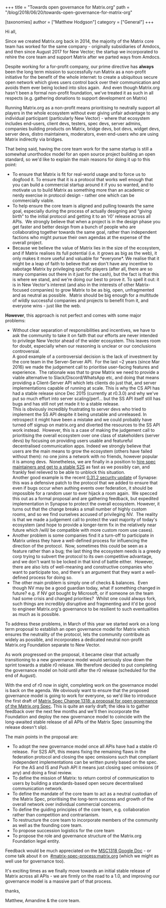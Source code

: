 +++
title = "Towards open governance for Matrix.org"
path = "/blog/2018/06/20/towards-open-governance-for-matrix-org"

[taxonomies]
author = ["Matthew Hodgson"]
category = ["General"]
+++

Hi all,

Since we created Matrix.org back in 2014, the majority of the Matrix core team has worked for the same company - originally subsidiaries of Amdocs, and then since August 2017 for New Vector; the startup we incorporated to rehire the core team and support Matrix after we parted ways from Amdocs.

Despite working for a for-profit company, our prime directive has <b>always</b> been the long term mission to successfully run Matrix as a non-profit initiative for the benefit of the whole internet: to create a ubiquitous secure open network which gives users control back over their communication and avoids them ever being locked into silos again.  And even though Matrix.org hasn't been a formal non-profit foundation, we've treated it as such in all respects (e.g. gathering donations to support development on Matrix)

Running Matrix.org as a non-profit means prioritising to neutrally support all players in the whole ecosystem without ever giving unfair advantage to any individual participant (particularly New Vector) - where that ecosystem includes end-users, client devs, testers, spec devs, server admins, companies building products on Matrix, bridge devs, bot devs, widget devs, server devs, distro maintainers, moderators, even end-users who are using Matrix indirectly via bridges.

That being said, having the core team work for the same startup is still a somewhat unorthodox model for an open source project building an open standard, so we'd like to explain the main reasons for doing it up to this point:
<ul>
 	<li style="font-weight: 400;">To ensure that Matrix is fit for real-world usage and to force us to dogfood it. To ensure that it is a protocol that works well enough that you can build a commercial startup around it if you so wanted, and to motivate us to build Matrix as something more than an academic or nerdy exercise in protocol design - rather one which can be commercially viable.</li>
 	<li style="font-weight: 400;">To help ensure the core team is aligned and pulling towards the same goal, especially during the process of actually designing and “giving birth” to the initial protocol and getting it to an ‘r0' release across all APIs.  We strongly believe that when a project is in the design phase you get faster and better design from a bunch of people who are collaborating together towards the same goal, rather than independent factions who might pursue their own agendas at the expense of the overall project.</li>
 	<li style="font-weight: 400;">Because we believe the value of Matrix lies in the size of the ecosystem, and if Matrix realises its full potential (i.e. it grows as big as the web), it only makes it more useful and valuable for *everyone*. We realise that it might be a leap of faith to believe that we don't have any incentive to sabotage Matrix by privileging specific players (after all, there are so many companies out there in it just for the cash), but the fact is that this is where we stand, and we're doing our best to prove it. To spell it out: it is in New Vector's interest (and also in the interests of other Matrix-focused companies) to grow Matrix to be as big, open, unfragmented and as neutral as possible.  Matrix should be big enough for a multitude of wildly successful companies and projects to benefit from it, and everyone wins - just like the web.</li>
</ul>
<b>However</b>, this approach is not perfect and comes with some major problems:
<ul>
 	<li style="font-weight: 400;">Without clear separation of responsibilities and incentives, we have to ask the community to take it on faith that our efforts are never intended to privilege New Vector ahead of the wider ecosystem. This leaves room for doubt, especially when our reasoning is unclear or our conclusions controversial.<br />A good example of a controversial decision is the lack of investment by the core team in the Server-Server API.  For the last ~2 years (since Mar 2016) we made the judgement call to prioritise user-facing features and experience.  The rationale was that to grow Matrix we need to provide a viable alternative to Slack/Discord/WhatsApp etc, and doing that means providing a Client-Server API which lets clients do just that, and server implementations capable of running at scale. This is why the CS API has had a stable release since Dec 2015 (currently at r0.3.0) and why we've put so much effort into server scaling/perf... but the SS API itself still has bugs and has still not yet made it to a stable release.<br />This is obviously incredibly frustrating to server devs who tried to implement the SS API despite it being unstable and unreleased. In retrospect it might have been a mistake and we could probably have turned off signup on matrix.org and diverted the resources to the SS API work instead.  However, this is a case of making the judgement call to prioritising the overall ecosystem over one class of stakeholders (server devs) by focusing on providing users usable and featureful decentralised communication apps. Indeed we strongly believe that users are the main means to grow the ecosystem (others have failed without them): no one joins a network with no friends, however popular it is among devs.  Nonetheless, we are finally in a position to <a href="/blog/2018/06/15/this-week-in-matrix-2018-06-15/">hire spec maintainers and get to a stable S2S</a> as fast as we possibly can, and frankly feel relieved to be able to unblock this situation.<br />Another good example is the recent <a href="/blog/2018/06/14/security-update-synapse-0-31-2/">0.31.2 security update</a><span style="font-weight: 400;"> of Synapse: this was a defensive patch to the protocol that we added to ensure that even if bugs occur when authing events over federation, it should be impossible for a random user to ever hijack a room again.  We specced this out as a formal proposal and are gathering feedback, but expedited implementation in Synapse to protect the overall ecosystem. However, it turns out that the change breaks a small number of highly custom rooms, and so we find ourselves accused of privileging NV.  The reality is that we made a judgement call to protect the vast majority of today's ecosystem (and hope to provide a longer-term fix in the relatively near future which /will/ be compatible with more custom room use cases).
</span>
</li>
 	<li style="font-weight: 400;"><span style="font-weight: 400;">Another problem is some companies find it a turn-off to participate in Matrix unless they have a well-defined process for influencing the direction of the protocol.  Now, sometimes this could be seen as a feature rather than a bug; the last thing the ecosystem needs is a greedy corp trying to subvert the protocol to its own competitive advantage, and we don't want to be locked in that kind of battle either.  However, there are also lots of well-meaning and constructive companies who want to participate too, and there's an argument that they want a well-defined process for doing so.
</span>
</li>
 	<li style="font-weight: 400;">The other main problem is simply one of checks & balances.  Even though NV may be a good guardian today, what if something changed in future? e.g. if NV got bought by Microsoft, or if someone on the team had some crisis and changed priorities?  Whilst one could always fork, such things are incredibly disruptive and fragmenting and it'd be good to engineer Matrix.org's governance to be resilient to such eventualities as much as is possible.
</li>
</ul>
To address these problems, in March of this year we started work on a long term proposal to establish an open governance model for Matrix which ensures the neutrality of the protocol, lets the community contribute as widely as possible, and incorporates a dedicated neutral non-profit Matrix.org Foundation separate to New Vector.

As work progressed on the proposal, it became clear that actually transitioning to a new governance model would seriously slow down the sprint towards a stable r0 release. We therefore decided to put completing the governance model on hold until after the r0 release (scheduled for the end of August).

With the end of r0 now in sight, completing work on the governance model is back on the agenda. We obviously want to ensure that the proposed governance model is going to work for everyone, so we'd like to introduce the first draft of <a href="https://docs.google.com/document/d/1vASIt2v0UwKnUKHNEjA_P3SFCM0kcIUl1LQyM--ax04/edit#">Matrix Spec Change 1318: a proposal for open governance of the Matrix.org Spec</a>. This is quite an early draft; the idea is to gather feedback over the next few months and we'll then incorporate the Foundation and deploy the new governance model to coincide with the long-awaited stable release of all APIs of the Matrix Spec (assuming the release doesn't slip).

The main points in the proposal are:

<ul>
 	<li style="font-weight: 400;">To adopt the new governance model once all APIs have had a stable r0 release.  For S2S API, this means fixing the remaining flaws in the federation protocol and closing the spec omissions such that compliant independent implementations can be written purely based on the spec.  For the AS and IS and Push API it means just closing spec omissions (if any) and doing a final review.
</li>
 	<li style="font-weight: 400;">To define the mission of Matrix: to return control of communication to users by building a standards-based open secure decentralised communication network.
</li>
 	<li style="font-weight: 400;">To define the mandate of the core team to act as a neutral custodian of the Matrix Spec, prioritising the long-term success and growth of the overall network over individual commercial concerns.
</li>
 	<li style="font-weight: 400;">To define the guiding principles of the core team, e.g. collaboration rather than competition and contrarianism.
</li>
 	<li style="font-weight: 400;">To restructure the core team to incorporate members of the community as well as the founding core team.
</li>
 	<li style="font-weight: 400;">To propose succession logistics for the core team
</li>
 	<li style="font-weight: 400;">To propose the role and governance structure of the Matrix.org Foundation legal entity.
</li>
</ul>
Feedback would be much appreciated on the <a href="https://docs.google.com/document/d/1vASIt2v0UwKnUKHNEjA_P3SFCM0kcIUl1LQyM--ax04/edit#">MSC1318 Google Doc</a> - or come talk about it on 
<a href="https://matrix.to/#/#matrix-spec-process:matrix.org">#matrix-spec-process:matrix.org</a> (which we might as well use for governance too).


It's exciting times as we finally move towards an initial stable release of Matrix across all APIs - we are firmly on the road to a 1.0, and improving our governance model is a massive part of that process.

thanks,

Matthew, Amandine & the core team.
